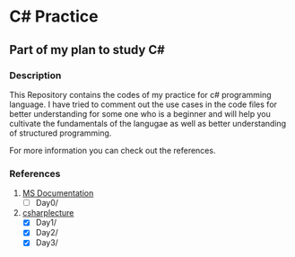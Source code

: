 # C# Practice
## Part of my plan to study C#

### Description

This Repository contains the codes of my practice for c# programming language. I have tried to comment out the use cases in the code files for better understanding for some one who is a beginner and will help you cultivate the fundamentals of the langugae as well as better understanding of structured programming.

For more information you can check out the references. 

### References
1. [MS Documentation](https://docs.microsoft.com/en-us/dotnet/csharp/whats-new/csharp-version-history)
   - [ ] Day0/
2. [csharplecture](http://csharplecture.github.io)
   - [x] Day1/
   - [x] Day2/
   - [x] Day3/
